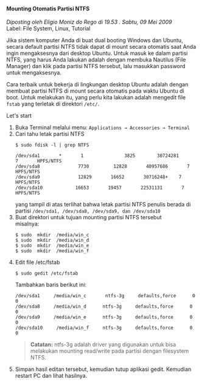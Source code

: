 #### Mounting Otomatis Partisi NTFS
_Diposting oleh Eligio Moniz do Rego di 19.53 . Sabtu, 09 Mei 2009_
<br>
Label: File System, Linux, Tutorial

Jika sistem komputer Anda di buat dual booting Windows dan Ubuntu, secara default partisi NTFS tidak dapat di mount secara otomatis saat Anda ingin mengaksesnya dari desktop Ubuntu.
Untuk masuk ke dalam partisi NTFS, yang harus Anda lakukan adalah dengan membuka Nautilus (File Manager) dan klik pada partisi NTFS tersebut, lalu masukkan password untuk mengaksesnya.

Cara terbaik untuk bekerja di lingkungan desktop Ubuntu adalah dengan membuat partisi NTFS di mount secara otomatis pada waktu Ubuntu di boot. Untuk melakukan itu, yang perlu kita lakukan adalah mengedit file `fstab` yang terletak di direktori `/etc/`.

Let's start

1. Buka Terminal melalui menu: `Applications → Accessories → Terminal`
1. Cari tahu letak partisi NTFS
    ```
    $ sudo fdisk -l | grep NTFS

    /dev/sda1       *       1               3825        30724281       7       HPFS/NTFS
    /dev/sda8              7730         12828       40957686       7       HPFS/NTFS
    /dev/sda9              12829       16652       30716248+    7       HPFS/NTFS
    /dev/sda10            16653       19457       22531131       7       HPFS/NTFS
    ```
    yang tampil di atas terlihat bahwa letak partisi NTFS penulis berada di partisi `/dev/sda1, /dev/sda8, /dev/sda9, dan /dev/sda10`
1. Buat direktori untuk tujuan mounting partisi NTFS tersebut
    <br>
    misalnya:
    ```
    $ sudo  mkdir  /media/win_c
    $ sudo  mkdir  /media/win_d
    $ sudo  mkdir  /media/win_e
    $ sudo  mkdir  /media/win_f
    ```
1. Edit file /etc/fstab
    ```
    $ sudo gedit /etc/fstab

    ```
    Tambahkan baris berikut ini:
    ```
    /dev/sda1     /media/win_c       ntfs-3g     defaults,force      0     0
    /dev/sda8     /media/win_d      ntfs-3g     defaults,force      0     0
    /dev/sda9     /media/win_e      ntfs-3g     defaults,force      0     0
    /dev/sda10     /media/win_f     ntfs-3g     defaults,force      0     0

    ```
    > **Catatan:**
    > ntfs-3g adalah driver yang digunakan untuk bisa melakukan mounting read/write pada partisi dengan filesystem NTFS.
1. Simpan hasil editan tersebut, kemudian tutup aplikasi gedit. Kemudian restart PC dan lihat hasilnya.